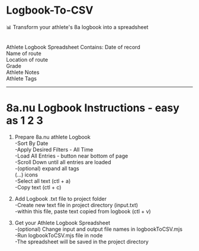 # Logbook-To-CSV </br>
📊 Transform your athlete's 8a logbook into a spreadsheet

 </br>
 Athlete Logbook Spreadsheet Contains:
        Date of record</br>
        Name of route</br>
        Location of route</br>
        Grade</br>
        Athlete Notes</br>
        Athlete Tags</br>
        
---
        
# 8a.nu Logbook Instructions - easy as 1 2 3

1. Prepare 8a.nu athlete Logbook</br>
        -Sort By Date</br>
        -Apply Desired Filters - All Time</br>
-Load All Entries - button near bottom of page</br>
-Scroll Down until all entries are loaded</br>
-(optional) expand all tags </br>
        (...) icons</br>
-Select all text (ctl + a)</br>
-Copy text (ctl + c)</br>

        
2. Add Logbook .txt file to project folder</br>
-Create new text file in project directory (input.txt)</br>
-within this file, paste text copied from logbook (ctl + v)</br>
   

3. Get your Athlete Logbook Spreadsheet</br>
-(optional) Change input and output file names in logbookToCSV.mjs</br>
-Run logbookToCSV.mjs file in node</br>
-The spreadsheet will be saved in the project directory
